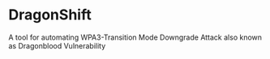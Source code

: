 # DragonShift
A tool for automating WPA3-Transition Mode Downgrade Attack also known as Dragonblood Vulnerability
